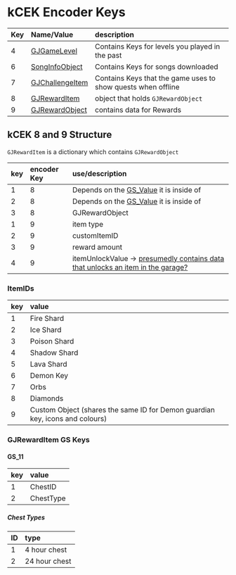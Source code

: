 # kCEK Encoder Keys

| Key | Name/Value                     | description |
| :-- | :----------------------------- | :-----------|
| 4   | [GJGameLevel](resources/client/level.md) | Contains Keys for levels you played in the past |
| 6   | [SongInfoObject](resources/server/song?id=song-structure) | Contains Keys for songs downloaded |
| 7   | [GJChallengeItem](resources/client/gamesave/quests.md) | Contains Keys that the game uses to show quests when offline |
| 8   | [GJRewardItem](resources/client/gamesave/kCEK.md) | object that holds `GJRewardObject` |
| 9   | [GJRewardObject](resources/client/gamesave/kCEK.md) | contains data for Rewards |

## kCEK 8 and 9 Structure

`GJRewardItem` is a dictionary which contains `GJRewardObject` 

| key | encoder Key | use/description |
|:----|:------------|:------------|
| 1 | 8 | Depends on the [GS_Value](/resources/client/gamesave/GS_Value) it is inside of |
| 2 | 8 | Depends on the [GS_Value](/resources/client/gamesave/GS_Value) it is inside of |
| 3 | 8 | GJRewardObject |
| 1 | 9 | item type |
| 2 | 9 | customItemID |
| 3 | 9 | reward amount |
| 4 | 9 | itemUnlockValue -> [presumedly contains data that unlocks an item in the garage?](https://media.discordapp.net/attachments/801840133355470888/806137688905875496/unknown.png) |

### ItemIDs

| key | value |
|:----|:------|
| 1 | Fire Shard |
| 2 | Ice Shard |
| 3 | Poison Shard |
| 4 | Shadow Shard |
| 5 | Lava Shard |
| 6 | Demon Key |
| 7 | Orbs |
| 8 | Diamonds |
| 9 | Custom Object (shares the same ID for Demon guardian key, icons and colours) |

### GJRewardItem GS Keys

#### GS_11

| key | value |
|:----|:------------|
| 1 | ChestID | 
| 2 | ChestType | 

##### Chest Types

| ID | type |
|:---|:-----|
| 1 | 4 hour chest |
| 2 | 24 hour chest |